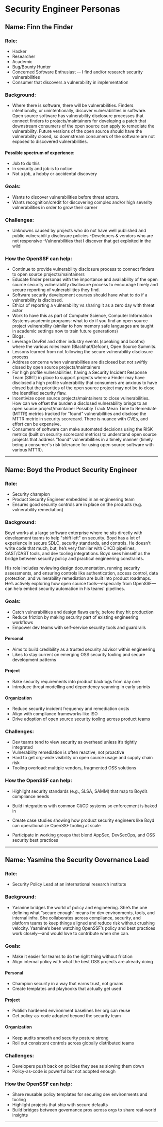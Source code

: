 
# Security Engineer Personas

## Name: Finn the Finder

### Role: 
- Hacker
- Researcher
- Academic
- Bug/Bounty Hunter
- Concerned Software Enthusiast -- I find and/or research security vulnerabilities
- Consumer that discovers a vulnerability in implementation

### Background:
- Where there is software, there will be vulnerabilities. Finders intentionally, or unintentionally, discover vulnerabilities in software. Open source software has vulnerability disclosure processes that connect finders to projects/maintainers for developing a patch that downstream consumers of the open source can apply to remediate the vulnerability. Future versions of the open source should have the vulnerability closed, so downstream consumers of the software are not exposed to discovered vulnerabilities.  

#### Possible spectrum of experience:
- Job to do this
- In security and job is to notice
- Not a job, a hobby or accidental discovery

### Goals:
- Wants to discover vulnerabilities before threat actors.
- Wants recognition/credit for discovering complex and/or high severity vulnerabilities in order to grow their career

### Challenges:
- Unknowns caused by projects who do not have well published and public vulnerability disclosure policies
-Developers & vendors who are not responsive
-Vulnerabilities that I discover that get exploited in the wild

### How the OpenSSF can help:
- Continue to provide vulnerability disclosure process to connect finders to open source projects/maintainers
- Educate finder personas with the importance and availability of the open source security vulnerability disclosure process to encourage timely and secure reporting of vulnerabilities they find. 
- Software security development courses should have what to do if a vulnerability is disclosed. 
- Ethics of reporting a vulnerability vs sharing it as a zero day with threat actor
- Work to have this as part of Computer Science, Computer Information Systems academic programs: what to do if you find an open source project vulnerability (similar to how memory safe languages are taught in academic settings now to train future generations)
- Blogs. 
- Leverage DevRel and other industry events (speaking and booths) where the various roles learn (Blackhat/Defcon), Open Source Summits. 
- Lessons learned from not following the secure vulnerability disclosure process
- Address concerns when vulnerabilities are disclosed but not swiftly closed by open source projects/maintainers
- For high profile vulnerabilities, having a Security Incident Response Team (SIRT) in place to support projects where a Finder may have disclosed a high profile vulnerability that consumers are anxious to have closed but the priorities of the open source project may not be to close the identified security flaw.
- Incentivize open source projects/maintainers to close vulnerabilities. How can we offset the burden a disclosed vulnerability brings to an open source project/maintainer 
   Possibly Track  Mean Time to Remediate (MTTR) metrics tracked for “found” vulnerabilities and disclose the MTTR metric in security scorecard. There is nuance with CVEs, and effort can be expensive.
- Consumers of software can make automated decisions using the RISK metrics (built on security scorecard metrics) to understand open source projects that address “found” vulnerabilities in a timely manner (timely being a consumer's risk tolerance for using open source software with various MTTR).

---

## Name: Boyd the Product Security Engineer

### Role:

* Security champion
* Product Security Engineer embedded in an engineering team
* Ensures good security controls are in place on the products (e.g. vulnerability remediation)

### Background:

Boyd works at a large software enterprise where he sits directly with development teams to help "shift left" on security. Boyd has a lot of experience in secure SDLC, security standards, and controls. He doesn't write code that much, but, he’s very familiar with CI/CD pipelines, SAST/DAST tools, and dev tooling integrations. Boyd sees himself as the bridge between security policy and practical engineering constraints.

His role includes reviewing design documentation, running security assessments, and ensuring controls like authentication, access control, data protection, and vulnerability remediation are built into product roadmaps. He’s actively exploring how open source tools—especially from OpenSSF—can help embed security automation in his teams' pipelines.

### Goals:

* Catch vulnerabilities and design flaws early, before they hit production
* Reduce friction by making security part of existing engineering workflows
* Empower dev teams with self-service security tools and guardrails

#### Personal

* Aims to build credibility as a trusted security advisor within engineering
* Likes to stay current on emerging OSS security tooling and secure development patterns

#### Project

* Bake security requirements into product backlogs from day one
* Introduce threat modelling and dependency scanning in early sprints

#### Organization

* Reduce security incident frequency and remediation costs
* Align with compliance frameworks like ISO
* Drive adoption of open source security tooling across product teams

### Challenges:

* Dev teams tend to view security as overhead unless it’s tightly integrated
* Vulnerability remediation is often reactive, not proactive
* Hard to get org-wide visibility on open source usage and supply chain risk
* Tooling overload: multiple vendors, fragmented OSS solutions

### How the OpenSSF can help:

* Highlight security standards (e.g., SLSA, SAMM) that map to Boyd’s compliance needs

* Build integrations with common CI/CD systems so enforcement is baked in

* Create case studies showing how product security engineers like Boyd can operationalize OpenSSF tooling at scale

* Participate in working groups that blend AppSec, DevSecOps, and OSS security best practices

---

## Name: Yasmine the Security Governance Lead

### Role:
- Security Policy Lead at an international research institute

### Background:
- Yasmine bridges the world of policy and engineering. She’s the one defining what “secure enough” means for dev environments, tools, and internal infra. She collaborates across compliance, security, and platform teams to keep things aligned and reduce risk without crushing velocity. Yasmine’s been watching OpenSSF’s policy and best practices work closely—and would love to contribute when she can.

### Goals:
- Make it easier for teams to do the right thing without friction
- Align internal policy with what the best OSS projects are already doing

#### Personal
- Champion security in a way that earns trust, not groans
- Create templates and playbooks that actually get used

#### Project
- Publish hardened environment baselines her org can reuse
- Get policy-as-code adopted beyond the security team

#### Organization
- Keep audits smooth and security posture strong
- Roll out consistent controls across globally distributed teams

### Challenges:
- Developers push back on policies they see as slowing them down
- Policy-as-code is powerful but not adopted enough

### How the OpenSSF can help:
- Share reusable policy templates for securing dev environments and tooling
- Highlight projects that ship with secure defaults
- Build bridges between governance pros across orgs to share real-world insights

---
